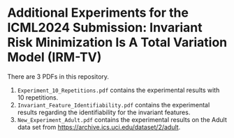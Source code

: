 # Additional Experiments for the ICML2024 Submission: Invariant Risk Minimization Is A Total Variation Model (IRM-TV)
There are 3 PDFs in this repository.
1. `Experiment_10_Repetitions.pdf` contains the experimental results with 10 repetitions.
2. `Invariant_Feature_Identifiability.pdf` contains the experimental results regarding the identifiability for the invariant features.
3. `New_Experiment_Adult.pdf` contains the experimental results on the Adult data set from https://archive.ics.uci.edu/dataset/2/adult.
